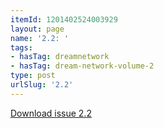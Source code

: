 ```yaml
---
itemId: 1201402524003929
layout: page
name: '2.2: '
tags:
- hasTag: dreamnetwork
- hasTag: dream-network-volume-2
type: post
urlSlug: '2.2'
---
```

<a href="files/pdfs/Volume_2/2.2-Dream-Network-Bulletin-Vol.2-No.2.pdf" download="">Download issue 2.2</a>